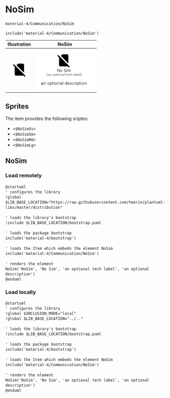 # NoSim


```text
material-4/Communication/NoSim
```

```text
include('material-4/Communication/NoSim')
```



| Illustration | NoSim |
| :---: | :---: |
| ![illustration for Illustration](../../material-4/Communication/NoSim.png) | ![illustration for NoSim](../../material-4/Communication/NoSim.Local.png) |



## Sprites
The item provides the following sriptes:

- `<$NoSimXs>`
- `<$NoSimSm>`
- `<$NoSimMd>`
- `<$NoSimLg>`





## NoSim

### Load remotely
```plantuml
@startuml
' configures the library
!global $LIB_BASE_LOCATION="https://raw.githubusercontent.com/tmorin/plantuml-libs/master/distribution"

' loads the library's bootstrap
!include $LIB_BASE_LOCATION/bootstrap.puml

' loads the package bootstrap
include('material-4/bootstrap')

' loads the Item which embeds the element NoSim
include('material-4/Communication/NoSim')

' renders the element
NoSim('NoSim', 'No Sim', 'an optional tech label', 'an optional description')
@enduml
```

### Load locally
```plantuml
@startuml
' configures the library
!global $INCLUSION_MODE="local"
!global $LIB_BASE_LOCATION="../.."

' loads the library's bootstrap
!include $LIB_BASE_LOCATION/bootstrap.puml

' loads the package bootstrap
include('material-4/bootstrap')

' loads the Item which embeds the element NoSim
include('material-4/Communication/NoSim')

' renders the element
NoSim('NoSim', 'No Sim', 'an optional tech label', 'an optional description')
@enduml
```

